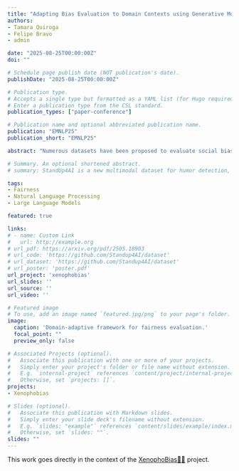 ```yaml
---
title: "Adapting Bias Evaluation to Domain Contexts using Generative Models"
authors:
- Tamara Quiroga
- Felipe Bravo
- admin

date: "2025-08-25T00:00:00Z"
doi: ""

# Schedule page publish date (NOT publication's date).
publishDate: "2025-08-25T00:00:00Z"

# Publication type.
# Accepts a single type but formatted as a YAML list (for Hugo requirements).
# Enter a publication type from the CSL standard.
publication_types: ["paper-conference"]

# Publication name and optional abbreviated publication name.
publication: "EMNLP25"
publication_short: "EMNLP25"

abstract: "Numerous datasets have been proposed to evaluate social bias in Natural Language Processing (NLP) systems. However, assessing bias within specific application domains remains challenging, as existing approaches often face limitations in scalability and domain adaptability. In this work, we introduce a domain-adaptive framework that utilizes prompting with Large Language Models (LLMs) to automatically transform template-based bias datasets into domain-specific variants. We apply our method to two widely used benchmarks—\textit{Equity Evaluation Corpus} (EEC) and  \textit{Identity Phrase Templates Test Set} (IPTTS)—adapting them to the Twitter and Wikipedia Talk data. Our results show that the adapted datasets yield bias estimates more closely aligned with real-world data. These findings highlight the potential of LLM-based prompting as a domain-sensitive approach for bias evaluation in NLP systems."

# Summary. An optional shortened abstract.
# summary: StandUp4AI is a new multimodal dataset for humor detection, featuring over 330 hours of stand-up comedies in seven languages. This dataset surpasses existing ones in size and diversity, and experiments show it's a valuable resource for training models, with potential for improved performance when combined with enhanced audio speech recognition methods. 

tags:
- Fairness
- Natural Language Processing
- Large Language Models

featured: true

links:
# - name: Custom Link
#   url: http://example.org
# url_pdf: https://arxiv.org/pdf/2505.18903
# url_code: 'https://github.com/Standup4AI/dataset'
# url_dataset: 'https://github.com/Standup4AI/dataset'
# url_poster: 'poster.pdf'
url_project: 'xenophobias'
url_slides: ''
url_source: ''
url_video: ''

# Featured image
# To use, add an image named `featured.jpg/png` to your page's folder. 
image:
  caption: 'Domain-adaptive framework for fairness evaluation.'
  focal_point: ""
  preview_only: false

# Associated Projects (optional).
#   Associate this publication with one or more of your projects.
#   Simply enter your project's folder or file name without extension.
#   E.g. `internal-project` references `content/project/internal-project/index.md`.
#   Otherwise, set `projects: []`.
projects:
- Xenophobias

# Slides (optional).
#   Associate this publication with Markdown slides.
#   Simply enter your slide deck's filename without extension.
#   E.g. `slides: "example"` references `content/slides/example/index.md`.
#   Otherwise, set `slides: ""`.
slides: ""
---
```


This work goes directly in the context of the [XenophoBias🏳️‍🌈](/project/Xenophobias/) project.

